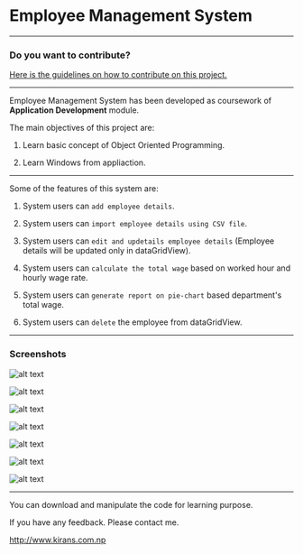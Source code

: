 # Employee Management System


---
### Do you want to contribute?

[Here is the guidelines on how to contribute on this project.](https://github.com/kiranshahi/Employee-Management-System/blob/master/CONTRIBUTING.md "Contribution guidelines for Employee Management System")

---

Employee Management System has been developed as coursework of **Application Development** module.



The main objectives of this project are:



1. Learn basic concept of Object Oriented Programming.



2. Learn Windows from appliaction.

---

Some of the features of this system are:



1. System users can `add employee details`.


2. System users can `import employee details using CSV file`.


3. System users can `edit and updetails employee details` (Employee details will be updated only in dataGridView).


4. System users can `calculate the total wage` based on worked hour and hourly wage rate.



5. System users can `generate report on pie-chart` based department's total wage.


6. System users can `delete` the employee from dataGridView.

---
### Screenshots

![alt text][homeScreen]

[homeScreen]: https://github.com/kiranshahi/Employee-Management-System/blob/master/Screenshots/Home%20Screen.PNG "Home Screen of System"


![alt text][importCSV]

[importCSV]: https://github.com/kiranshahi/Employee-Management-System/blob/master/Screenshots/Import%20CSV.PNG "Import CSV file"


![alt text][employeeDetails]

[employeeDetails]: https://github.com/kiranshahi/Employee-Management-System/blob/master/Screenshots/Employee%20Details.PNG "Employee Details"


![alt text][addEmployee]

[addEmployee]: https://github.com/kiranshahi/Employee-Management-System/blob/master/Screenshots/Add%20Employee.PNG "Add Employee Form"


![alt text][editEmployee]

[editEmployee]: https://github.com/kiranshahi/Employee-Management-System/blob/master/Screenshots/Edit%20Employee.PNG "Edit Employee Form"


![alt text][generatePayroll]

[generatePayroll]: https://github.com/kiranshahi/Employee-Management-System/blob/master/Screenshots/Payroll.PNG "Generate Pay Roll"


![alt text][generatePiechart]

[generatePiechart]: https://github.com/kiranshahi/Employee-Management-System/blob/master/Screenshots/report.PNG "Generate Pie-chart"

---
You can download and manipulate the code for learning purpose.


If you have any feedback. Please contact me.

<http://www.kirans.com.np>